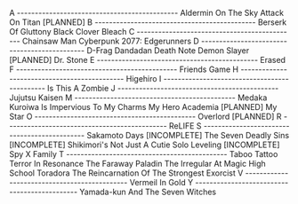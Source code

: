 A ---------------------------------------------
  Aldermin On The Sky
  Attack On Titan [PLANNED]
B ---------------------------------------------
  Berserk Of Gluttony
  Black Clover
  Bleach
C ---------------------------------------------
  Chainsaw Man
  Cyberpunk 2077: Edgerunners
D ---------------------------------------------
  D-Frag
  Dandadan
  Death Note
  Demon Slayer [PLANNED]
  Dr. Stone
E ---------------------------------------------
  Erased
F ---------------------------------------------
  Friends Game
H ---------------------------------------------
  Higehiro
I ---------------------------------------------
  Is This A Zombie
J ---------------------------------------------
  Jujutsu Kaisen
M ---------------------------------------------
  Medaka Kuroiwa Is Impervious To My Charms
  My Hero Academia [PLANNED]
  My Star
O ---------------------------------------------
  Overlord [PLANNED]
R ---------------------------------------------
  ReLIFE
S ---------------------------------------------
  Sakamoto Days [INCOMPLETE]
  The Seven Deadly Sins [INCOMPLETE]
  Shikimori's Not Just A Cutie
  Solo Leveling [INCOMPLETE]
  Spy X Family
T ---------------------------------------------
  Taboo Tattoo
  Terror In Resonance
  The Faraway Paladin
  The Irregular At Magic High School
  Toradora
  The Reincarnation Of The Strongest Exorcist
V ---------------------------------------------
  Vermeil In Gold
Y ---------------------------------------------
  Yamada-kun And The Seven Witches
